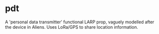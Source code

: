 # pdt
A 'personal data transmitter' functional LARP prop, vaguely modelled after the device in Aliens. Uses LoRa/GPS to share location information.
